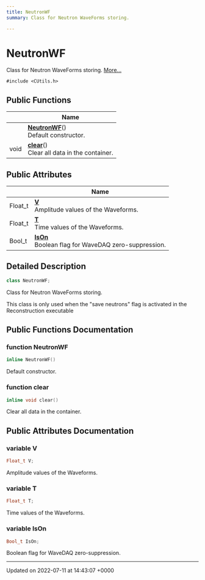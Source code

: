 ```yaml
---
title: NeutronWF
summary: Class for Neutron WaveForms storing. 

---
```


# NeutronWF



Class for Neutron WaveForms storing.  [More...](#detailed-description)


`#include <CUtils.h>`

## Public Functions

|                | Name           |
| -------------- | -------------- |
| | **[NeutronWF](/Classes/classNeutronWF.md#function-neutronwf)**()<br>Default constructor.  |
| void | **[clear](/Classes/classNeutronWF.md#function-clear)**()<br>Clear all data in the container.  |

## Public Attributes

|                | Name           |
| -------------- | -------------- |
| Float_t | **[V](/Classes/classNeutronWF.md#variable-v)** <br>Amplitude values of the Waveforms.  |
| Float_t | **[T](/Classes/classNeutronWF.md#variable-t)** <br>Time values of the Waveforms.  |
| Bool_t | **[IsOn](/Classes/classNeutronWF.md#variable-ison)** <br>Boolean flag for WaveDAQ zero-suppression.  |

## Detailed Description

```cpp
class NeutronWF;
```

Class for Neutron WaveForms storing. 

This class is only used when the "save neutrons" flag is activated in the Reconstruction executable 

## Public Functions Documentation

### function NeutronWF

```cpp
inline NeutronWF()
```

Default constructor. 

### function clear

```cpp
inline void clear()
```

Clear all data in the container. 

## Public Attributes Documentation

### variable V

```cpp
Float_t V;
```

Amplitude values of the Waveforms. 

### variable T

```cpp
Float_t T;
```

Time values of the Waveforms. 

### variable IsOn

```cpp
Bool_t IsOn;
```

Boolean flag for WaveDAQ zero-suppression. 

-------------------------------

Updated on 2022-07-11 at 14:43:07 +0000